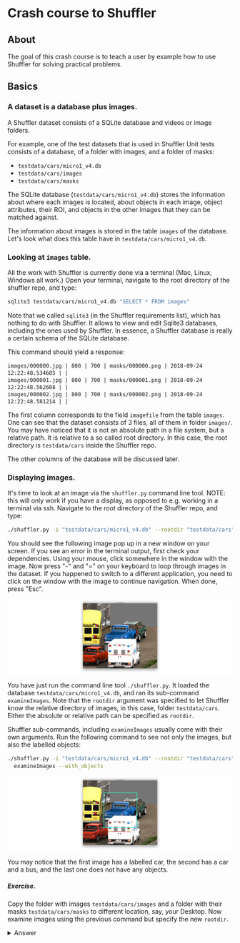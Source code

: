 # Crash course to Shuffler

## About

The goal of this crash course is to teach a user by example how to use Shuffler
for solving practical problems.

## Basics

### A dataset is a database plus images.

A Shuffler dataset consists of a SQLite database and videos or image folders.

For example, one of the test datasets that is used in Shuffler Unit tests
consists of a database, of a folder with images, and a folder of masks:

- `testdata/cars/micro1_v4.db`
- `testdata/cars/images`
- `testdata/cars/masks`

The SQLite database (`testdata/cars/micro1_v4.db`) stores the information about
where each images is located, about objects in each image, object attributes,
their ROI, and objects in the other images that they can be matched against.

The information about images is stored in the table `images` of the database.
Let's look what does this table have in `testdata/cars/micro1_v4.db`.

### Looking at `images` table.

All the work with Shuffler is currently done via a terminal (Mac, Linux, Windows
all work.) Open your terminal, navigate to the root directory of the shuffler
repo, and type:

```bash
sqlite3 testdata/cars/micro1_v4.db "SELECT * FROM images"
```

Note that we called `sqlite3` (in the Shuffler requirements list), which has
nothing to do with Shuffler. It allows to view and edit Sqlite3 databases,
including the ones used by Shuffler. In essence, a Shuffler database is really
a certain schema of the SQLite database.

This command should yield a response:

```
images/000000.jpg | 800 | 700 | masks/000000.png | 2018-09-24 12:22:48.534685 | |
images/000001.jpg | 800 | 700 | masks/000001.png | 2018-09-24 12:22:48.562608 | |
images/000002.jpg | 800 | 700 | masks/000002.png | 2018-09-24 12:22:48.581214 | |
```

The first column corresponds to the field `imagefile` from the table `images`.
One can see that the dataset consists of 3 files, all of them in folder
`images/`. You may have noticed that it is not an absolute path in a file
system, but a relative path. It is relative to a so called root directory.
In this case, the root directory is `testdata/cars` inside the Shuffler repo.

The other columns of the database will be discussed later.

### Displaying images.

It's time to look at an image via the `shuffler.py` command line tool.
NOTE: this will only work if you have a display, as opposed to e.g. working in
a terminal via ssh.
Navigate to the root directory of the Shuffler repo, and type:

```bash
./shuffler.py -i "testdata/cars/micro1_v4.db" --rootdir "testdata/cars" examineImages
```

You should see the following image pop up in a new window on your screen.
If you see an error in the terminal output, first check your dependencies.
Using your mouse, click somewhere in the window with the image.
Now press "-" and "=" on your keyboard to loop through images in the dataset.
If you happened to switch to a different application, you need to click on
the window with the image to continue navigation.
When done, press "Esc".

![test cars micro db](Crash-course/cars-micro-image1-1500x500.png)

You have just run the command line tool `./shuffler.py`. It loaded the database
`testdata/cars/micro1_v4.db`, and ran its sub-command `examineImages`.
Note that the `rootdir` argument was specified to let Shuffler know the relative
directory of images, in this case, folder `testdata/cars`. Either the absolute or
relative path can be specified as `rootdir`.

Shuffler sub-commands, including `examineImages` usually come with their own
arguments. Run the following command to see not only the images, but also
the labelled objects:

```bash
./shuffler.py -i "testdata/cars/micro1_v4.db" --rootdir "testdata/cars" \
  examineImages --with_objects
```

![test cars micro db with objects](Crash-course/cars-micro-image2-1500x500.png)

You may notice that the first image has a labelled car, the second has a car
and a bus, and the last one does not have any objects.

##### Exercise.

Copy the folder with images `testdata/cars/images` and a folder with their masks
`testdata/cars/masks` to different location, say, your Desktop.
Now examine images using the previous command but specify the new
`rootdir`.

<details>
  <summary>Answer</summary>

In my case the new image folder is at `$HOME/Desktop`.

```bash
./shuffler.py -i "testdata/cars/micro1_v4.db" --rootdir $HOME"/Desktop" examineImages
```

</details>


<!-- ##### Objects table. -->




